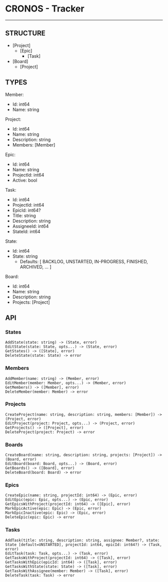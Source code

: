 # CRONOS - Tracker
---

## STRUCTURE

- [Project]
    - [Epic]
       -  [Task]
- [Board]
    - [Project]

## TYPES

Member:
   - Id: int64
   - Name: string

Project:
   - Id: int64
   - Name: string
   - Description: string
   - Members: [Member]

Epic:
   - Id: int64
   - Name: string
   - ProjectId: int64
   - Active: bool

Task:
   - Id: int64
   - ProjectId: int64
   - EpicId: int64?
   - Title: string
   - Description: string
   - AssigneeId: int64
   - StateId: int64

State:
   - Id: int64
   - State: string
        - Defaults: [ BACKLOG, UNSTARTED, IN-PROGRESS, FINISHED, ARCHIVED, ... ]

Board:
   - Id: int64
   - Name: string
   - Description: string
   - Projects: [Project]

## API

### States
```
AddState(state: string) -> (State, error)
EditState(state: State, opts...) -> (State, error)
GetStates() -> ([State], error)
DeleteState(state: State) -> error
```

### Members
```
AddMember(name: string) -> (Member, error)
EditMember(member: Member, opts...) -> (Member, error)
GetMembers() -> ([Member], error)
DeleteMember(member: Member) -> error
```

### Projects
```
CreateProject(name: string, description: string, members: [Member]) -> (Project, error)
EditProject(project: Project, opts...) -> (Project, error)
GetProjects() -> ([Project], error)
DeleteProject(project: Project) -> error
```

### Boards
```
CreateBoard(name: string, description: string, projects: [Project]) -> (Board, error)
EditBoard(board: Board, opts...) -> (Board, error)
GetBoards() -> ([Board], error)
DeleteBoard(board: Board) -> error
```

### Epics
```
CreateEpic(name: string, projectId: int64) -> (Epic, error)
EditEpic(epic: Epic, opts...) -> (Epic, error)
GetEpicsWithProject(projectId: int64) -> ([Epic], error)
MarkEpicActive(epic: Epic) -> (Epic, error)
MarkEpicInactive(epic: Epic) -> (Epic, error)
DeleteEpic(epic: Epic) -> error
```

### Tasks
```
AddTask(title: string, description: string, assignee: Member?, state: State [default=UNSTARTED], projectId: int64, epicId: int64?) -> (Task, error)
EditTask(task: Task, opts...) -> (Task, error)
GetTasksWithProject(projectId: int64) -> ([Task], error)
GetTasksWithEpic(epicId: int64) -> ([Task], error)
GetTasksWithState(state: State) -> ([Task], error)
GetTasksWithAssignee(member: Member) -> ([Task], error)
DeleteTask(task: Task) -> error
```
